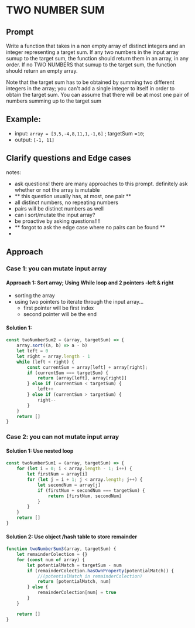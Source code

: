 # TWO NUMBER SUM
## Prompt
Write a function that takes in a non empty array of distinct integers and an integer representing a target sum. If any two numbers in the input array sumup to the target sum, the function should return them in an array, in any order.
If no TWO NUMBERS that sumup to the target sum, the function should return an empty array.

Note that the target sum has to be obtained by summing two different integers in the array; you can't add a single integer to itself in order to obtain the target sum.
You can assume that there will be at most one pair of numbers summing up to the target sum

## Example:
- input: `array = [3,5,-4,8,11,1,-1,6]` ; targetSum =`10`;
- output: `[-1, 11]`

## Clarify questions and Edge cases
notes:
- ask questions! there are many approaches to this prompt. definitely ask whether or not the array is mutable
- ** this question usually has, at most, one pair **
- all distinct numbers, no repeating numbers
- pairs will be distinct numbers as well
- can i sort/mutate the input array?
- be proactive by asking questions!!!!
- ** forgot to ask the edge case where no pairs can be found **
-

## Approach
### Case 1: you can mutate input array

#### Approach 1: Sort array; Using While loop and 2 pointers -left & right
- sorting the array
- using two pointers to iterate through the input array...
  - first pointer will be first index
  - second pointer will be the end
#### Solution 1:

```js
const twoNumberSum2 = (array, targetSum) => {
	array.sort((a, b) => a - b)
	let left = 0
	let right = array.length - 1
	while (left < right) {
		const currentSum = array[left] + array[right];
		if (currentSum === targetSum) {
			return [array[left], array[right]]
		} else if (currentSum < targetSum) {
			left++
		} else if (currentSum > targetSum) {
			right--
		}
	}
	return []
}
```
### Case 2: you can not mutate input array

#### Solution 1: Use nested loop
```js
const twoNumberSum1 = (array, targetSum) => {
	for (let i = 0; i < array.length - 1; i++) {
		let firstNum = array[i]
		for (let j = i + 1; j < array.length; j++) {
			let secondNum = array[j]
			if (firstNum + secondNum === targetSum) {
				return [firstNum, secondNum]
			}
		}
	}
	return []
}
```
#### Solution 2: Use object /hash table to store remainder
```js
function twoNumberSum3(array, targetSum) {
	let remainderColection = {}
	for (const num of array) {
		let potentialMatch = targetSum - num
		if (remainderColection.hasOwnProperty(potentialMatch)) {
			//(potentialMatch in remainderColection)
			return [potentialMatch, num]
		} else {
			remainderColection[num] = true
		}
	}

	return []
}
```

